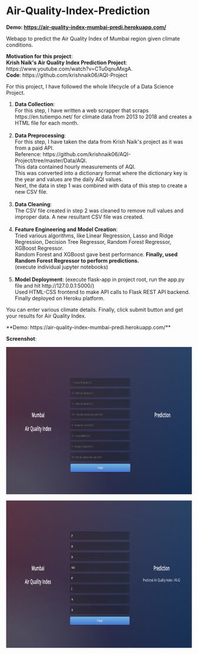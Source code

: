 <h1 id="air-quality-index-prediction">Air-Quality-Index-Prediction</h1>

**Demo: https://air-quality-index-mumbai-predi.herokuapp.com/**

<p>Webapp to predict the Air Quality Index of Mumbai region given climate conditions.</p>
<p><strong>Motivation for this project</strong>:<br /><strong>Krish Naik's Air Quality Index Prediction Project</strong>: https://www.youtube.com/watch?v=CTu0qnuMxgA.<br /><strong>Code</strong>: https://github.com/krishnaik06/AQI-Project</p>
<!--
<p>Environment setup:</p>
<p>requirements.txt: needed only for deployment to Heroku (not needed for local) as there were issues with anaconda installation on it.<br />requirements-conda.txt: needed for local development as I used conda locally. Run: conda create --name <env_name> --file requirements-conda.txt</p> -->

<p>For this project, I have followed the whole lifecycle of a Data Science Project.</p>
<ol style="list-style-type: decimal">
<li><strong>Data Collection</strong>:<br />For this step, I have written a web scrapper that scraps https://en.tutiempo.net/ for climate data from 2013 to 2018 and creates a HTML file for each month.</li><br>
<li><strong>Data Preprocessing</strong>:<br />For this step, I have taken the data from Krish Naik's project as it was from a paid API.<br />Reference: https://github.com/krishnaik06/AQI-Project/tree/master/Data/AQI.<br />This data contained hourly measurements of AQI.<br />This was converted into a dictionary format where the dictionary key is the year and values are the daily AQI values.<br />Next, the data in step 1 was combined with data of this step to create a new CSV file.</li><br>
<li><strong>Data Cleaning</strong>: <br />The CSV file created in step 2 was cleaned to remove null values and improper data. A new resultant CSV file was created.</li><br>
<li><strong>Feature Engineering and Model Creation</strong>: <br />Tried various algorithms, like Linear Regression, Lasso and Ridge Regression, Decision Tree Regressor, Random Forest Regressor, XGBoost Regressor.<br />Random Forest and XGBoost gave best performance. <b>Finally, used Random Forest Regressor to perform predictions.</b></li>(execute individual jupyter notebooks)<br><br>
<li><strong>Model Deployment</strong>: (execute flask-app in project root, run the app.py file and hit http://127.0.0.1:5000/)<br />Used HTML-CSS frontend to make API calls to Flask REST API backend.<br />Finally deployed on Heroku platform.</li>
</ol>
<p>You can enter various climate details. Finally, click submit button and get your results for Air Quality Index.</p>
**Demo: https://air-quality-index-mumbai-predi.herokuapp.com/**
<p><strong>Screenshot</strong>:<br></p>
<div class="figure" align="center">
<img width="800" height="400" src="https://github.com/khwajaavais/AirQualityIndex-Prediction/blob/b9a11cfdbc015760a5c2c458db35d64e5bf0a12e/templates/AQI%20Index%201.png" alt="Screenshot" /><p class="caption"></p>
<img width="800" height="400" src="https://github.com/khwajaavais/AirQualityIndex-Prediction/blob/b9a11cfdbc015760a5c2c458db35d64e5bf0a12e/templates/AQI%20Predict%201.png" alt="Screenshot" /><p class="caption"></p>
</div>
